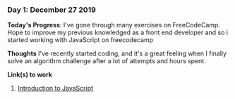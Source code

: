 ### Day 1: December 27 2019

**Today's Progress**: I've gone through many exercises on FreeCodeCamp. Hope to improve my previous knowledged as a front end developer and so i started working with JavaScript on freecodecamp

**Thoughts** I've recently started coding, and it's a great feeling when I finally solve an algorithm challenge after a lot of attempts and hours spent.

**Link(s) to work**
1. [Introduction to JavaScript](https://www.freecodecamp.org/learn/javascript-algorithms-and-data-structures/basic-javascript/)

